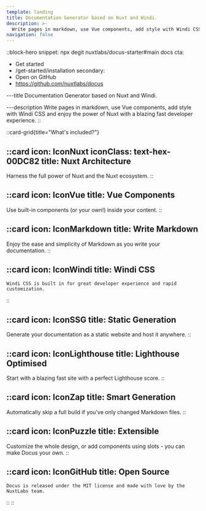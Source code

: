 ```yaml
---
template: landing
title: Documentation Generator based on Nuxt and Windi.
description: >-
  Write pages in markdown, use Vue components, add style with Windi CSS and enjoy the power of Nuxt with a blazing fast developer experience.
navigation: false
---
```


::block-hero
snippet: npx degit nuxtlabs/docus-starter#main docs
cta:
  - Get started
  - /get-started/installation
secondary:
  - Open on GitHub
  - https://github.com/nuxtlabs/docus

---title
Documentation Generator based on Nuxt and Windi.

---description
Write pages in markdown, use Vue components, add style with Windi CSS and enjoy the power of Nuxt with a blazing fast developer experience.
::


::card-grid{title="What's included?"}

  ::card
  icon: IconNuxt
  iconClass: text-hex-00DC82
  title: Nuxt Architecture
  ---
  Harness the full power of Nuxt and the Nuxt ecosystem.
  ::

  ::card
  icon: IconVue
  title: Vue Components
  ---
  Use built-in components (or your own!) inside your content.
  ::

  ::card
  icon: IconMarkdown
  title: Write Markdown
  ---
  Enjoy the ease and simplicity of Markdown as you write your documentation.
  ::

  ::card
  icon: IconWindi
  title: Windi CSS
  ---
    Windi CSS is built in for great developer experience and rapid customization.
  ::

  ::card
  icon: IconSSG
  title: Static Generation
  ---
  Generate your documentation as a static website and host it anywhere.
  ::

  ::card
  icon: IconLighthouse
  title: Lighthouse Optimised
  ---
  Start with a blazing fast site with a perfect Lighthouse score.
  ::

  ::card
  icon: IconZap
  title: Smart Generation
  ---
  Automatically skip a full build if you've only changed Markdown files.
  ::

  ::card
  icon: IconPuzzle
  title: Extensible
  ---
  Customize the whole design, or add components using slots - you can make Docus your own.
  ::

  ::card
  icon: IconGitHub
  title: Open Source
  ---
    Docus is released under the MIT license and made with love by the NuxtLabs team.
  ::
::

